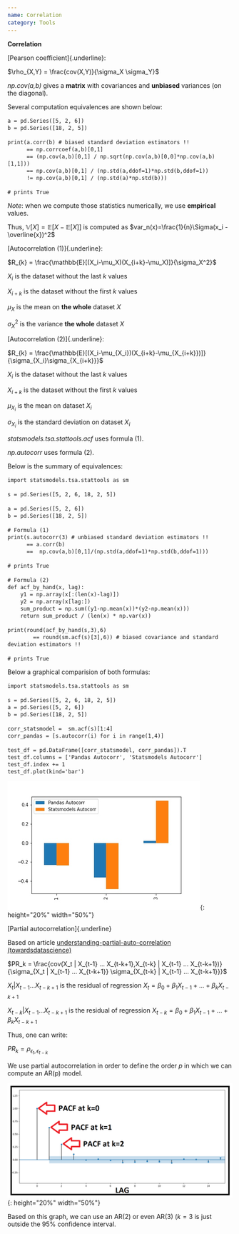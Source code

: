 ```yaml
---
name: Correlation
category: Tools
---
```


**Correlation**

[Pearson coefficient]{.underline}:

$\rho_{X,Y} = \frac{cov(X,Y)}{\sigma_X \sigma_Y}$

*np.cov(a,b)* gives a **matrix** with covariances and **unbiased**
variances (on the diagonal).

Several computation equivalences are shown below:


    a = pd.Series([5, 2, 6])
    b = pd.Series([18, 2, 5])

    print(a.corr(b) # biased standard deviation estimators !!
          == np.corrcoef(a,b)[0,1] 
          == (np.cov(a,b)[0,1] / np.sqrt(np.cov(a,b)[0,0]*np.cov(a,b)[1,1]))
          == np.cov(a,b)[0,1] / (np.std(a,ddof=1)*np.std(b,ddof=1)) 
          != np.cov(a,b)[0,1] / (np.std(a)*np.std(b)))

    # prints True

*Note*: when we compute those statistics numerically, we use
**empirical** values.

Thus, $\mathbb{V}[X] = \mathbb{E}[X-\mathbb{E}[X]]$ is computed as
$var_n(x)=\frac{1}{n}\Sigma(x_i - \overline{x})^2$

[Autocorrelation (1)]{.underline}:

$R_{k} = \frac{\mathbb{E}[(X_i-\mu_X)(X_{i+k}-\mu_X)]}{\sigma_X^2}$

$X_i$ is the dataset without the last $k$ values

$X_{i+k}$ is the dataset without the first $k$ values

$\mu_X$ is the mean on **the whole** dataset $X$

$\sigma_X^2$ is the variance **the whole** dataset $X$

[Autocorrelation (2)]{.underline}:

$R_{k} = \frac{\mathbb{E}[(X_i-\mu_{X_i})(X_{i+k}-\mu_{X_{i+k}})]}{\sigma_{X_i}\sigma_{X_{i+k}}}$

$X_i$ is the dataset without the last $k$ values

$X_{i+k}$ is the dataset without the first $k$ values

$\mu_{X_i}$ is the mean on dataset $X_i$

$\sigma_{X_i}$ is the standard deviation on dataset $X_i$

*statsmodels.tsa.stattools.acf* uses formula (1).

*np.autocorr* uses formula (2).

Below is the summary of equivalences:


    import statsmodels.tsa.stattools as sm

    s = pd.Series([5, 2, 6, 18, 2, 5])

    a = pd.Series([5, 2, 6])
    b = pd.Series([18, 2, 5])

    # Formula (1)
    print(s.autocorr(3) # unbiased standard deviation estimators !!
          == a.corr(b)
          ==  np.cov(a,b)[0,1]/(np.std(a,ddof=1)*np.std(b,ddof=1)))

    # prints True

    # Formula (2)
    def acf_by_hand(x, lag):
        y1 = np.array(x[:(len(x)-lag)])
        y2 = np.array(x[lag:])
        sum_product = np.sum((y1-np.mean(x))*(y2-np.mean(x)))
        return sum_product / (len(x) * np.var(x))

    print(round(acf_by_hand(s,3),6)
            == round(sm.acf(s)[3],6)) # biased covariance and standard deviation estimators !!

    # prints True

Below a graphical comparision of both formulas:


    import statsmodels.tsa.stattools as sm

    s = pd.Series([5, 2, 6, 18, 2, 5])
    a = pd.Series([5, 2, 6])
    b = pd.Series([18, 2, 5])

    corr_statsmodel =  sm.acf(s)[1:4]
    corr_pandas = [s.autocorr(i) for i in range(1,4)]

    test_df = pd.DataFrame([corr_statsmodel, corr_pandas]).T
    test_df.columns = ['Pandas Autocorr', 'Statsmodels Autocorr']
    test_df.index += 1
    test_df.plot(kind='bar')

![image](/assets/img/corr_comparison.jpg){: height="20%" width="50%"}

[Partial autocorrelation]{.underline}

Based on article [understanding-partial-auto-correlation
(towardsdatascience)](https://towardsdatascience.com/understanding-partial-auto-correlation-fa39271146ac)

$PR_k = \frac{cov(X_t | X_{t-1} ... X_{t-k+1},X_{t-k} | X_{t-1} ... X_{t-k+1})}{\sigma_{X_t | X_{t-1} ... X_{t-k+1}} \sigma_{X_{t-k} | X_{t-1} ... X_{t-k+1}}}$

$X_t | X_{t-1} ... X_{t-k+1}$ is the residual of regression
$X_t = \beta_0 + \beta_1 X_{t-1} + ... + \beta_k X_{t-k+1}$

$X_{t-k} | X_{t-1} ... X_{t-k+1}$ is the residual of regression
$X_{t-k} = \beta_0 + \beta_1 X_{t-1} + ... + \beta_k X_{t-k+1}$

Thus, one can write:

$PR_k = \rho_{\epsilon_t,\epsilon_{t-k}}$

We use partial autocorrelation in order to define the order $p$ in which
we can compute an AR(p) model.

![image](/assets/img/PACF.png){: height="20%" width="50%"}

Based on this graph, we can use an AR(2) or even AR(3) ($k=3$ is just
outside the 95% confidence interval.
